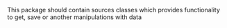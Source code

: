 This package should contain sources classes which provides functionality  to get, save or another manipulations with data